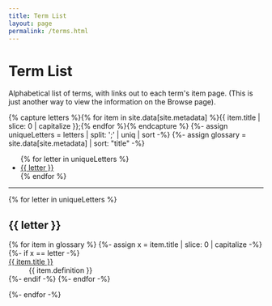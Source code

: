 ```yaml
---
title: Term List
layout: page
permalink: /terms.html
---
```


# Term List

Alphabetical list of terms, with links out to each term's item page. (This is just another way to view the information on the Browse page).

{% capture letters %}{% for item in site.data[site.metadata] %}{{ item.title | slice: 0 | capitalize }};{% endfor %}{% endcapture %}
{%- assign uniqueLetters = letters | split: ';' | uniq | sort -%}
{%- assign glossary = site.data[site.metadata] | sort: "title" -%}

<ul class="list-inline">
{% for letter in uniqueLetters %}
<li class="list-inline-item h2"><a href="#{{ letter }}">{{ letter }}</a></li>
{% endfor %}
</ul>
<hr>

<div>

{% for letter in uniqueLetters %}
<h2 class="pt-4" id="{{ letter }}">{{ letter }}</h2>

<dl id="glossary-list">
{% for item in glossary %}
{%- assign x = item.title | slice: 0 | capitalize -%}
{%- if x == letter -%}
    <dt class="glossary-def"><a href="{{ '/items/' | append: item.objectid | append: '.html' | relative_url }}">
    {{ item.title }}</a></dt> 
    <dd>{{ item.definition }}</dd>
{%- endif -%}
{%- endfor -%}
</dl>

{%- endfor -%}
</div>
